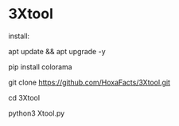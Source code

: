 # 3Xtool

install:

apt update && apt upgrade -y

pip install colorama

git clone https://github.com/HoxaFacts/3Xtool.git

cd 3Xtool

python3 Xtool.py